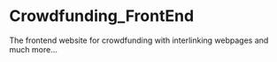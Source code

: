 # Crowdfunding_FrontEnd
The frontend website for crowdfunding with interlinking webpages and much more...
